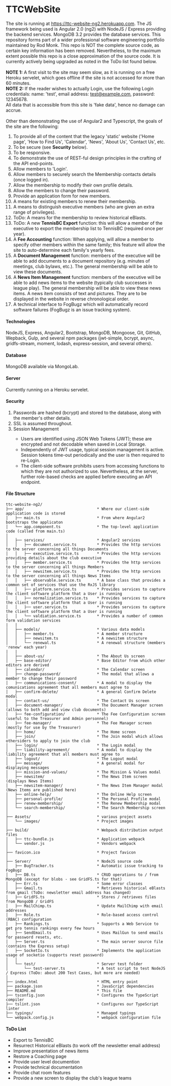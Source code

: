# TTCWebSite
The site is running at https://ttc-website-ng2.herokuapp.com.  The JS framework being used is Angular 2.0 (ng2) with NodeJS / Express providing the backend services.  MongoDB 3.2 provides the database services.  This repository forms part of a wider professional software engineering portfolio maintained by Rod Monk.  This repo is NOT the complete source code, as certain key information has been removed.  Nevertheless, to the maximum extent possible this repo is a close approximation of the source code.  It is currently actively being upgraded as noted in the ToDo list found below.<br>
<br>
<b>NOTE 1:</b>
A first visit to the site may seem slow, as it is running on a free Heroku servelet, which goes offline if the site is not accessed for more than 60 minutes.
<br>
<b>NOTE 2:</b>
If the reader wishes to actually Login, use the following Login credentials: name: 'test', email address: test@example.com, password: 12345678.  
All data that is accessible from this site is 'fake data', hence no damage can accrue.<br>
<br>
Other than demonstrating the use of Angular2 and Typescript, the goals of the site are the following:
<ol>
<li>To provide all of the content that the legacy 'static' website ('Home page', 'How to Find Us', 'Calendar', 'News', 'About Us', 'Contact Us', etc.</li>
<li>To be secure (see <b>Security</b> below).</li>
<li>To be responsive.</li>
<li>To demonstrate the use of REST-ful design principles in the crafting of the API end-points.
<li>Allow members to 'Login'.</li>
<li>Allow members to securely search the Membership contacts details (once logged in).</li>
<li>Allow the membership to modify their own profile details.</li>
<li>Allow the members to change their password.</li>
<li>Provide an application form for new members.</li>
<li>A means for existing members to renew their membership.</li>
<li>A means to distinguish executive members (who are given an extra range of privileges).</li>
<li>ToDo: A means for the membership to review historical eBlasts.</li>
<li>ToDo: A new <b>TennisBC Export</b> function: this will allow a member of the executive to export the membership list to TennisBC (required once per year).</li>
<li>A <b>Fee Accounting</b> function: When applying, will allow a member to specify other members within the same family; this feature will allow the site to auto-determine each family's yearly fees.</li>
<li>A <b>Document Management</b> function: members of the executive will be able to add documents to a document repository (e.g. minutes of meetings, club bylaws, etc.).  The general membership will be able to view these documents.</li>
<li>A <b>News Item Management</b> function: members of the executive will be able to add news items to the website (typically club successes in league play).  The general membership will be able to view these news items.  A news item consists of text and pictures.  They are to be displayed in the website in reverse chronological order.</li>
<li>A technical interface to FogBugz which will automatically record software failures (FogBugz is an issue tracking system).</li>
</ol>

<h4>Technologies</h4>
NodeJS, Express, Angular2, Bootstrap, MongoDB, Mongoose, Git, GitHub, Wepback, Gulp, and several npm packages (jwt-simple, bcrypt, async, gridfs-stream, moment, lodash, express-session, and several others).

<h4>Database</h4>
MongoDB available via MongoLab.

<h4>Server</h4>
Currently running on a Heroku servelet.

<h4>Security</h4>
<ol>
<li>Passwords are hashed (bcrypt) and stored to the database, along with the member's other details.</li>
<li>SSL is assumed throughout.</li>
<li>Session Management</li>
<ul>
<li>Users are identified using JSON Web Tokens (JWT); these are encrypted and not decodable when saved in Local Storage.</li>
<li>Independently of JWT usage, typical session management is active.  Session tokens time-out periodically and the user is then required to re-Login.</li>
<li>The client-side software prohibits users from accessing functions to which they are not authorized to use.  Nevertheless, at the server, further role-based checks are applied before executing an API endpoint.</li>
</ul>
</ol>
<h4>File Structure</h4>

```
ttc-website-ng2/
├── app/                                * Where our client-side application code is stored
│   ├── main.ts                         * From where Angular2 bootstraps the applicaton
│   └── app.component.ts                * The top-level application code (called from main.ts)
│     
│   ├── services/                       * Angular2 services
│   │   ├── document.service.ts         * Provides the http services to the server concerning all things Documents
│   │   ├── executive.service.ts        * Provides the http services providing details about the club executive
│   │   ├── member.service.ts           * Provides the http services to the server concerning all things Members
│   │   ├── newsitem.service.ts         * Provides the http services to the server concerning all things News Items
│   │   ├── observable.service.ts       * A base class that provides a common set of services that use the RxJS library
│   │   ├── platform.service.ts         * Provides services to capture the client software platform that a User is running
│   │   ├── normalization.service.ts    * Provides services to capture the client software platform that a User is running
│   │   ├── user.service.ts             * Provides services to capture the client software platform that a User is running
│   │   └── valdiation.service.ts       * Provides a number of common form validation services
|   | 
│   ├── models/                         * Various data models
│   │   ├── member.ts                   * A member structure
│   │   ├── newsitem.ts                 * A newsitem structure
│   │   └── renewal.ts                  * A renewal structure (members 'renew' each year)
|   | 
│   ├── about-us/                       * The About Us screen
│   ├── base-editor/                    * Base Editor from which other editors are derived
│   ├── calendar/                       * The Calendar screen
│   ├── change-password/                * The modal that allows a member to change their password
│   ├── communications-consent/         * A modal to display the comunications agreement that all members must agree to
│   ├── confirm-delete/                 * A general Confirm Delete modal
│   ├── contact-us/                     * The Contact Us screen
│   ├── document-manager/               * The Document Manager screen (allows to both add and view club documents)
│   ├── fee-configuration/              * The Fee Configuration screen (useful to the Treasurer and Admin personnel)
│   ├── fee-manager/                    * The Fee Manager screen (mostly for use by the Treasurer)
│   ├── home/                           * The Home screen
│   ├── join/                           * The Join modal which allows othersiders to apply to join the club
│   ├── login/                          * The Login modal
│   ├── liability-agreement/            * A modal to display the liability agreement that all members must agree to
│   ├── logout/                         * The Logout modal
│   ├── message/                        * A general modal for displaying messages
│   ├── mission-and-values/             * The Mission & Values modal
│   ├── newsitem/                       * The News Item screen (displays News Items)
│   ├── newsitem-manager/               * The News Item Manager modal (News Items are published here)
│   ├── online-help/                    * The Online Help screen
│   ├── personal-profile/               * The Personal Profile modal
│   ├── renew-membership/               * The Renew Membership modal
│   └── search-membership/              * The Search Membership screen
│   
├── Assets/                             * various project assets
│   └── images/                         * Project images
│
├── build/                              * Webpack distribution output files
│   ├── ttc-bundle.js                   * Application webpack
│   └── vendor.js                       * Vendors webpack
│     
├── favicon.ico                         * Project favicon
│
├── Server/                             * NodeJS source code
│   ├── BugTracker.ts                 	* Automatic issue tracking to FogBugz
│   ├── DB.ts                        	* CRUD operations to / from MongoDB (except for blobs - see GridFS.ts for that)
│   ├── Err.ts                        	* Some error classes
│   ├── Gmail.ts                     	* Retrieves historical eBlasts from gmail (ToDo: newsletter email address has changed)
│   ├── GridFS.ts                    	* Stores / retrieves files from MongoDB / GridFS
│   ├── MailChimp.ts                 	* Update MailChimp with email addresses
│   ├── Role.ts                 		* Role-based access control (RBAC) configuration
│   ├── Rankings.ts                 	* Supports a Web Service to get pro tennis rankings every few hours
│   ├── SendEmail.ts                 	* Uses MailGun to send emails for password resets, etc.
│   ├── Server.ts                       * The main server source file (contains the Express setup)
│   ├── SocketIo.ts                     * Implements the application usage of socketio (supports reset password)
│   │
│   └── test/                           * Server test folder
│       └── test-server.ts              * A test script to test NodeJS / Express (ToDo: about 200 Test Cases, but more are needed)
│   
├── index.html                          * HTML entry point
├── package.json                        * JavaScript dependencies
├── README.md                           * This file
├── tsconfig.json                       * Configures the TypeScript compiler
├── tslint.json                         * Configures our TypeScript linter 
├── typings/                            * Managed typings
└── webpack.config.js                   * webpack configuration file
```

<h4>ToDo List</h4>
<ul>
<li>Export to TennisBC</li>
<li>Resurrect Historical eBlasts (to work off the newsletter email address)</li>
<li>Improve presentation of news items</li>
<li>Restore a Coaching page</li>
<li>Provide user level documention</li>
<li>Provide technical documentation</li>
<li>Provide chat room features</li>
<li>Provide a new screen to display the club's league teams
</ul>
